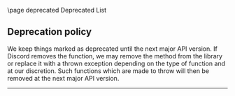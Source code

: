 \page deprecated Deprecated List

## Deprecation policy

We keep things marked as deprecated until the next major API version. If Discord removes the function, we may remove the method from the library or replace it with a thrown exception depending on the type of function and at our discretion. Such functions which are made to throw will then be removed at the next major API version.

<hr />
